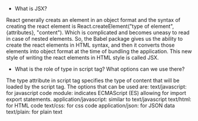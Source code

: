 - What is JSX?

React generally creats an element in an object format and the syntax of creating the react element is React.createElement("type of element", {attributes}, "content"). Which is complicated and becomes uneasy to read in case of nested elements. So, the Babel package gives us the ability to create the react elements in HTML syntax, and then it converts those elements into object format at the time of bundling the application. This new style of writing the react elements in HTML style is called JSX.

- What is the role of type in script tag? What options can we use there?

The type attribute in script tag specifies the type of content that will be loaded by the script tag. The options that can be used are:
text/javascript: for javascript code
module: indicates ECMAScript (ES) allowing for import export statements.
application/javascript: similar to text/javascript
text/html: for HTML code
text/css: for css code
application/json: for JSON data
text/plain: for plain text
